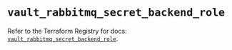# `vault_rabbitmq_secret_backend_role`

Refer to the Terraform Registry for docs: [`vault_rabbitmq_secret_backend_role`](https://registry.terraform.io/providers/hashicorp/vault/4.5.0/docs/resources/rabbitmq_secret_backend_role).
